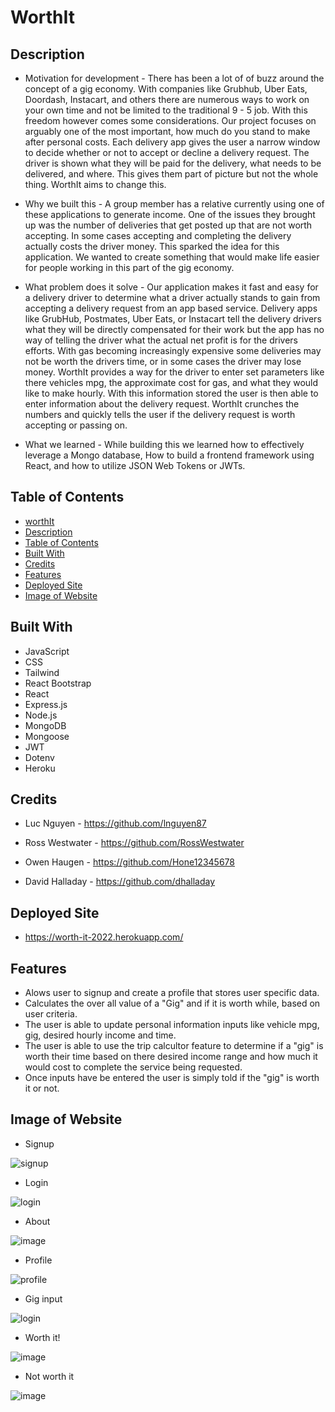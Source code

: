 # WorthIt


## Description

- Motivation for development - There has been a lot of of buzz around the concept of a gig economy. With companies like Grubhub, Uber Eats, Doordash, Instacart, and others there are numerous ways to work on your own time and not be limited to the traditional 9 - 5 job. With this freedom however comes some considerations. Our project focuses on arguably one of the most important, how much do you stand to make after personal costs. Each delivery app gives the user a narrow window to decide whether or not to accept or decline a delivery request. The driver is shown what they will be paid for the delivery, what needs to be delivered, and where. This gives them part of picture but not the whole thing. WorthIt aims to change this. 

- Why we built this - A group member has a relative currently using one of these applications to generate income. One of the issues they brought up was the number of deliveries that get posted up that are not worth accepting. In some cases accepting and completing the delivery actually costs the driver money. This sparked the idea for this application. We wanted to create something that would make life easier for people working in this part of the gig economy.

- What problem does it solve - Our application makes it fast and easy for a delivery driver to determine what a driver actually stands to gain from accepting a delivery request from an app based service. Delivery apps like GrubHub, Postmates, Uber Eats, or Instacart tell the delivery drivers what they will be directly compensated for their work but the app has no way of telling the driver what the actual net profit is for the drivers efforts. With gas becoming increasingly expensive some deliveries may not be worth the drivers time, or in some cases the driver may lose money. WorthIt provides a way for the driver to enter set parameters like there vehicles mpg, the approximate cost for gas, and what they would like to make hourly. With this information stored the user is then able to enter information about the delivery request. WorthIt crunches the numbers and quickly tells the user if the delivery request is worth accepting or passing on.

- What we learned - While building this we learned how to effectively leverage a Mongo database, How to build a frontend framework using React, and how to utilize JSON Web Tokens or JWTs.


## Table of Contents

  - [worthIt](#worthIt)
  - [Description](#description)
  - [Table of Contents](#table-of-contents)
  - [Built With](#built-with)
  - [Credits](#credits)
  - [Features](#features)
  - [Deployed Site](#deployed-site)
  - [Image of Website](#image-of-website)


## Built With

- JavaScript
- CSS
- Tailwind
- React Bootstrap
- React
- Express.js
- Node.js
- MongoDB
- Mongoose
- JWT
- Dotenv
- Heroku


## Credits

- Luc Nguyen - https://github.com/lnguyen87

- Ross Westwater - https://github.com/RossWestwater

- Owen Haugen - https://github.com/Hone12345678

- David Halladay - https://github.com/dhalladay 


## Deployed Site

- https://worth-it-2022.herokuapp.com/


## Features

- Alows user to signup and create a profile that stores user specific data.
- Calculates the over all value of a "Gig" and if it is worth while, based on user criteria.
- The user is able to update personal information inputs like vehicle mpg, gig, desired hourly income and time.
- The user is able to use the trip calcultor feature to determine if a "gig" is worth their time based on there desired income range and how much it would cost to   complete the service being requested.
- Once inputs have be entered the user is simply told if the "gig" is worth it or not.


## Image of Website

- Signup

![signup](https://user-images.githubusercontent.com/46331608/161891642-e7332144-b51b-4e0c-85e7-7a0846c10250.jpg)

- Login

![login](https://user-images.githubusercontent.com/46331608/161891659-dda3fdf3-3045-42f1-ba6a-6968153a623f.jpg)

- About

![image](https://user-images.githubusercontent.com/46331608/161893661-055d0ca5-ca4c-46d7-9994-758f31eb8143.png)

- Profile

![profile](https://user-images.githubusercontent.com/46331608/161891692-94a3e31d-db08-4e9c-be98-9e6b931597b4.jpg)

- Gig input

![login](https://user-images.githubusercontent.com/46331608/161891870-a52ff5d1-9d25-4357-91cc-fed835b887ef.jpg)

- Worth it!

![image](https://user-images.githubusercontent.com/46331608/161893003-2f5e1c6d-9d90-4fa0-9cc7-2394bb2accdf.png)

- Not worth it

![image](https://user-images.githubusercontent.com/46331608/161893033-da07364e-fab1-45a4-bafa-1c02a2c10dcc.png)

